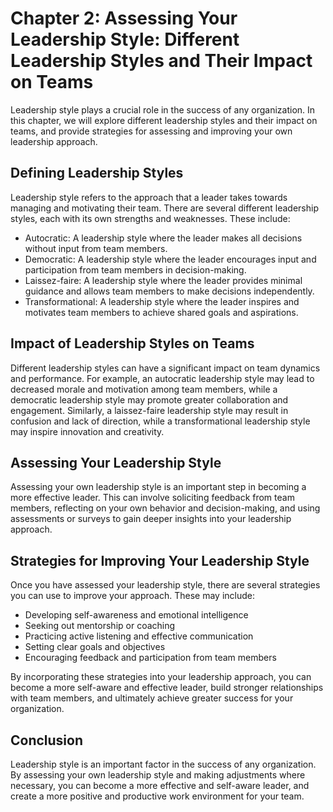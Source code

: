 Chapter 2: Assessing Your Leadership Style: Different Leadership Styles and Their Impact on Teams
=================================================================================================

Leadership style plays a crucial role in the success of any organization. In this chapter, we will explore different leadership styles and their impact on teams, and provide strategies for assessing and improving your own leadership approach.

Defining Leadership Styles
--------------------------

Leadership style refers to the approach that a leader takes towards managing and motivating their team. There are several different leadership styles, each with its own strengths and weaknesses. These include:

* Autocratic: A leadership style where the leader makes all decisions without input from team members.
* Democratic: A leadership style where the leader encourages input and participation from team members in decision-making.
* Laissez-faire: A leadership style where the leader provides minimal guidance and allows team members to make decisions independently.
* Transformational: A leadership style where the leader inspires and motivates team members to achieve shared goals and aspirations.

Impact of Leadership Styles on Teams
------------------------------------

Different leadership styles can have a significant impact on team dynamics and performance. For example, an autocratic leadership style may lead to decreased morale and motivation among team members, while a democratic leadership style may promote greater collaboration and engagement. Similarly, a laissez-faire leadership style may result in confusion and lack of direction, while a transformational leadership style may inspire innovation and creativity.

Assessing Your Leadership Style
-------------------------------

Assessing your own leadership style is an important step in becoming a more effective leader. This can involve soliciting feedback from team members, reflecting on your own behavior and decision-making, and using assessments or surveys to gain deeper insights into your leadership approach.

Strategies for Improving Your Leadership Style
----------------------------------------------

Once you have assessed your leadership style, there are several strategies you can use to improve your approach. These may include:

* Developing self-awareness and emotional intelligence
* Seeking out mentorship or coaching
* Practicing active listening and effective communication
* Setting clear goals and objectives
* Encouraging feedback and participation from team members

By incorporating these strategies into your leadership approach, you can become a more self-aware and effective leader, build stronger relationships with team members, and ultimately achieve greater success for your organization.

Conclusion
----------

Leadership style is an important factor in the success of any organization. By assessing your own leadership style and making adjustments where necessary, you can become a more effective and self-aware leader, and create a more positive and productive work environment for your team.

